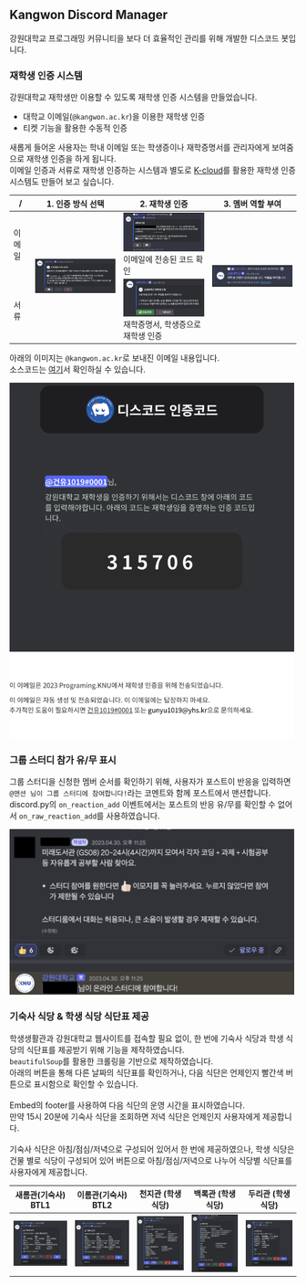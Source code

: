 ## Kangwon Discord Manager
강원대학교 프로그래밍 커뮤니티을 보다 더 효율적인 관리를 위해 개발한 디스코드 봇입니다.

### 재학생 인증 시스템
강원대학교 재학생만 이용할 수 있도록 재학생 인증 시스템을 만들었습니다.
* 대학교 이메일(`@kangwon.ac.kr`)을 이용한 재학생 인증
* 티켓 기능을 활용한 수동적 인증

새롭게 들어온 사용자는 학내 이메일 또는 학생증이나 재학증명서를 관리자에게 보여줌으로 재학생 인증을 하게 됩니다. <br/>
이메일 인증과 서류로 재학생 인증하는 시스템과 별도로 [K-cloud](https://kcloud.kangwon.ac.kr/)를 활용한 재학생 인증 시스템도 만들어 보고 싶습니다.
<table>
    <thead>
        <tr>
            <th>/</th>
            <th>1. 인증 방식 선택</th>
            <th>2. 재학생 인증</th>
            <th>3. 멤버 역할 부여</th>
        </tr>
    </thead>
    <tbody>
        <tr>
            <td>이메일</td>
            <td rowspan="2"><img src=".github/authorization_process_1.png" width="300px"></td>
            <td><img src=".github/email_authorization_process_3.png" width="300px"><br/>이메일에 전송된 코드 확인</td>
            <td rowspan="2"><img src=".github/authorization_process_4.png" width="300px"></td>
        </tr>
        <tr>
            <td>서류</td>
            <td><img src=".github/ticket_authorization_process_2.png" width="300px"><br/>재학증명서, 학생증으로 재학생 인증</td>
        </tr>
    </tbody>
</table>

아래의 이미지는 `@kangwon.ac.kr`로 보내진 이메일 내용입니다.<br/>
소스코드는 [여기](assets/verification.html)서 확인하실 수 있습니다.

<img src=".github/email_authorization_process_31.png" width="500px"/>

### 그룹 스터디 참가 유/무 표시
그룹 스터디을 신청한 멤버 순서를 확인하기 위해, 사용자가 포스트이 반응을 입력하면 `@맨션 님이 그룹 스터디에 참여합니다!`라는 코멘트와 함께 포스트에서 맨션합니다.<br/>
discord.py의 `on_reaction_add` 이벤트에서는 포스트의 반응 유/무를 확인할 수 없어서 `on_raw_reaction_add`를 사용하였습니다.

<img src=".github/study_group_emoji.png" width="500px"/>

### 기숙사 식당 & 학생 식당 식단표 제공
학생생활관과 강원대학교 웹사이트를 접속할 필요 없이, 한 번에 기숙사 식당과 학생 식당의 식단표를 제공받기 위해 기능을 제작하였습니다.<br/>
`beautifulSoup`를 활용한 크롤링을 기반으로 제작하였습니다.<br/>
아래의 버튼을 통해 다른 날짜의 식단표를 확인하거나, 다음 식단은 언제인지 빨간색 버튼으로 표시함으로 확인할 수 있습니다.<br/><br/>
Embed의 footer를 사용하여 다음 식단의 운영 시간을 표시하였습니다.<br/>
만약 15시 20분에 기숙사 식단을 조회하면 저녁 식단은 언제인지 사용자에게 제공합니다.<br/><br/>
기숙사 식단은 아침/점심/저녁으로 구성되어 있어서 한 번에 제공하였으나,
학생 식당은 건물 별로 식당이 구성되어 있어 버튼으로 아침/점심/저녁으로 나누어  식당별 식단표를 사용자에게 제공합니다.

<table>
    <thead>
        <tr>
            <th>새롬관(기숙사) BTL1</th>
            <th>이롬관(기숙사) BTL2</th>
            <th>천지관 (학생 식당)</th>
            <th>백록관 (학생 식당)</th>
            <th>두리관 (학생 식당)</th>
        </tr>
    </thead>
    <tbody>
        <tr>
            <td><img src=".github/dormitory_meal_1.png" width="300px"></td>
            <td><img src=".github/dormitory_meal_2.png" width="300px"></td>
            <td><img src=".github/student_meal_1.png" width="300px"></td>
            <td><img src=".github/student_meal_2.png" width="300px"></td>
            <td><img src=".github/student_meal_3.png" width="300px"></td>
        </tr>
    </tbody>
</table>
